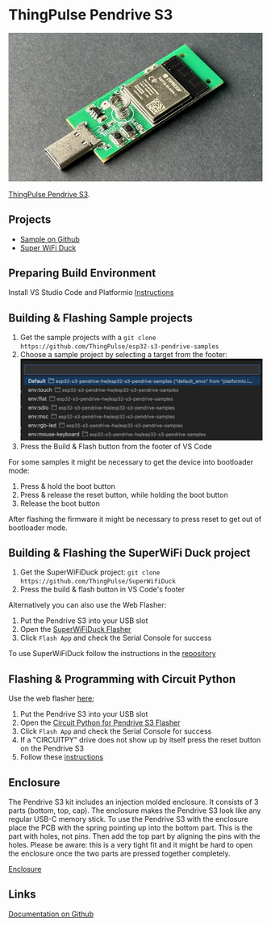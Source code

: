 # ThingPulse Pendrive S3

![ThingPulse Pendrive S3](../img/products/ThingPulse_PendriveS3_M.jpeg)

[ThingPulse Pendrive S3](https://thingpulse.com/product/esp32-s3-pendrive-s3-128mb/).

## Projects
* [Sample on Github](https://github.com/ThingPulse/esp32-s3-pendrive-samples)
* [Super WiFi Duck](https://github.com/ThingPulse/SuperWifiDuck)

## Preparing Build Environment
Install VS Studio Code and Platformio [Instructions](https://platformio.org/install/ide?install=vscode)

## Building & Flashing Sample projects
1. Get the sample projects with a `git clone https://github.com/ThingPulse/esp32-s3-pendrive-samples`
2. Choose a sample project by selecting a target from the footer: ![Pendrive Targets](../img/guides/pendrive-s3/pendrive-sample-targets.png)
3. Press the Build & Flash button from the footer of VS Code

For some samples it might be necessary to get the device into bootloader mode:
1. Press & hold the boot button
2. Press & release the reset button, while holding the boot button
3. Release the boot button

After flashing the firmware it might be necessary to press reset to get out of bootloader mode.

## Building & Flashing the SuperWiFi Duck project
1. Get the SuperWiFiDuck project: `git clone https://github.com/ThingPulse/SuperWifiDuck`
2. Press the build & flash button in VS Code's footer

Alternatively you can also use the Web Flasher:

1. Put the Pendrive S3 into your USB slot
2. Open the [SuperWiFiDuck Flasher](https://app-market.thingpulse.com/device/tp-pendrive-s3/app/tp-pendrive-s3-super-wifi-duck)
3. Click `Flash App` and check the Serial Console for success

To use SuperWiFiDuck follow the instructions in the [repository](https://github.com/ThingPulse/SuperWifiDuck)

## Flashing & Programming with Circuit Python
Use the web flasher [here](https://app-market.thingpulse.com/device/tp-pendrive-s3/app/tp-pendrive-s3-circuit-python);

1. Put the Pendrive S3 into your USB slot
2. Open the [Circuit Python for Pendrive S3 Flasher](https://app-market.thingpulse.com/device/tp-pendrive-s3/app/tp-pendrive-s3-circuit-python)
3. Click `Flash App` and check the Serial Console for success
4. If a "CIRCUITPY" drive does not show up by itself press the reset button on the Pendrive S3
5. Follow these [instructions](https://learn.adafruit.com/welcome-to-circuitpython/overview)

## Enclosure
The Pendrive S3 kit includes an injection molded enclosure. It consists of 3 parts (bottom, top, cap).
The enclosure makes the Pendrive S3 look like any regular USB-C memory stick. To use the Pendrive S3
with the enclosure place the PCB with the spring pointing up into the bottom part. This is the part
with holes, not pins. Then add the top part by aligning the pins with the holes. Please be aware:
this is a very tight fit and it might be hard to open the enclosure once the two parts are pressed together
completely. 

[Enclosure](../img/guides/pendrive-s3/pendrive-s3-enclosure.png)
 
## Links
[Documentation on Github](https://github.com/ThingPulse/thingpulse-devices/tree/master/pendrive-s3)


